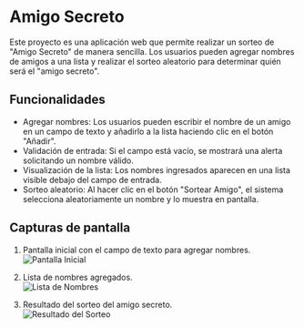 # Amigo Secreto

Este proyecto es una aplicación web que permite realizar un sorteo de "Amigo Secreto" de manera sencilla. Los usuarios pueden agregar nombres de amigos a una lista y realizar el sorteo aleatorio para determinar quién será el "amigo secreto".

## Funcionalidades
- Agregar nombres: Los usuarios pueden escribir el nombre de un amigo en un campo de texto y añadirlo a la lista haciendo clic en el botón "Añadir".
- Validación de entrada: Si el campo está vacío, se mostrará una alerta solicitando un nombre válido.
- Visualización de la lista: Los nombres ingresados aparecen en una lista visible debajo del campo de entrada.
- Sorteo aleatorio: Al hacer clic en el botón "Sortear Amigo", el sistema selecciona aleatoriamente un nombre y lo muestra en pantalla.

## Capturas de pantalla
1. Pantalla inicial con el campo de texto para agregar nombres.  
   ![Pantalla Inicial](./assets/pantalla-inicial.png)

2. Lista de nombres agregados.  
   ![Lista de Nombres](./assets/lista-nombres.png)

3. Resultado del sorteo del amigo secreto.  
   ![Resultado del Sorteo](./assets/resultado-sorteo.png)

